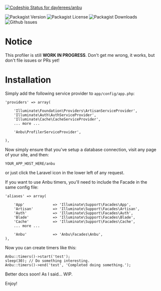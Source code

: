 [ ![Codeship Status for daylerees/anbu](https://www.codeship.io/projects/1657b700-1681-0132-af64-5ae52864a4c1/status?branch=master)](https://www.codeship.io/projects/33889)

![Packagist Version](http://img.shields.io/packagist/v/daylerees/anbu.svg?style=flat-square)
![Packagist License](http://img.shields.io/packagist/l/daylerees/anbu.svg?style=flat-square)
![Packagist Downloads](http://img.shields.io/packagist/dt/daylerees/anbu.svg?style=flat-square)
![Github Issues](http://img.shields.io/github/issues/daylerees/anbu.svg?style=flat-square)
# Notice

This profiler is still **WORK IN PROGRESS**. Don't get me wrong, it works, but don't file issues or PRs yet!

# Installation

Simply add the following service provider to `app/config/app.php`:

    'providers' => array(

        'Illuminate\Foundation\Providers\ArtisanServiceProvider',
        'Illuminate\Auth\AuthServiceProvider',
        'Illuminate\Cache\CacheServiceProvider',
        ... more ...

        'Anbu\ProfilerServiceProvider',

    ),

Now simply ensure that you've setup a database connection, visit any page of your site, and then:

    YOUR_APP_HOST_HERE/anbu

or just click the Laravel icon in the lower left of any request.

If you want to use Anbu timers, you'll need to include the Facade in the same config file:

    'aliases' => array(

        'App'             => 'Illuminate\Support\Facades\App',
        'Artisan'         => 'Illuminate\Support\Facades\Artisan',
        'Auth'            => 'Illuminate\Support\Facades\Auth',
        'Blade'           => 'Illuminate\Support\Facades\Blade',
        'Cache'           => 'Illuminate\Support\Facades\Cache',
        ... more ...

        'Anbu'            => 'Anbu\Facades\Anbu',
    ),

Now you can create timers like this:

    Anbu::timers()->start('test');
    sleep(30); // Do something interesting.
    Anbu::timers()->end('test', 'Completed doing something.');

Better docs soon! As I said... WIP.

Enjoy!
